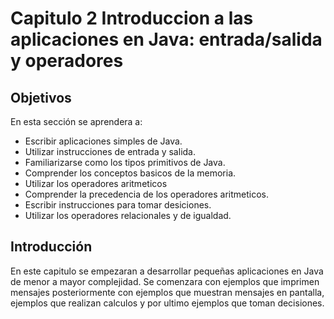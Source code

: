 # Capitulo 2 Introduccion a las aplicaciones en Java: entrada/salida y operadores

## Objetivos

En esta sección se aprendera a:

- Escribir aplicaciones simples de Java.
- Utilizar instrucciones de entrada y salida.
- Familiarizarse como los tipos primitivos de Java.
- Comprender los conceptos basicos de la memoria.
- Utilizar los operadores aritmeticos
- Comprender la precedencia de los operadores aritmeticos.
- Escribir instrucciones para tomar desiciones.
- Utilizar los operadores relacionales y de igualdad.


## Introducción

En este capitulo se empezaran a desarrollar pequeñas aplicaciones en Java de menor a mayor complejidad.
Se comenzara con ejemplos que imprimen mensajes posteriormente con ejemplos que muestran mensajes en pantalla, ejemplos que realizan calculos y por ultimo ejemplos que toman decisiones.
